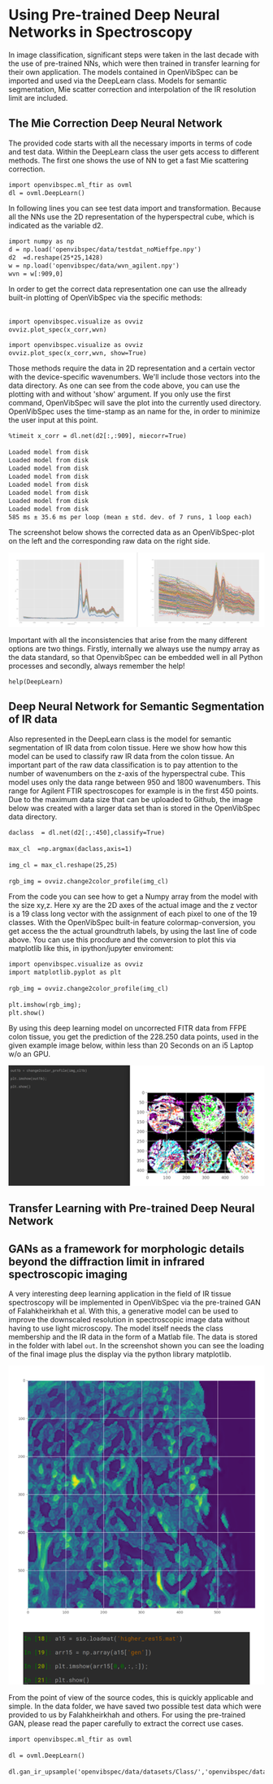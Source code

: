 # Using Pre-trained Deep Neural Networks in Spectroscopy 

In image classification, significant steps were taken in the last decade with the use of pre-trained NNs, which were then trained in transfer learning for their own application. The models contained in OpenVibSpec can be imported and used via the DeepLearn class. Models for semantic segmentation, Mie scatter correction and interpolation of the IR resolution limit are included.
## The Mie Correction Deep Neural Network

The provided code starts with all the necessary imports in terms of code and test data. Within the DeepLearn class the user gets access to different methods. The first one shows the use of NN to get a fast Mie scattering correction.

```
import openvibspec.ml_ftir as ovml
dl = ovml.DeepLearn()
```
In following lines you can see test data import and transformation. Because all the NNs use the 2D representation of the hyperspectral cube, which is indicated as the variable d2.

```
import numpy as np
d = np.load('openvibspec/data/testdat_noMieffpe.npy')
d2  =d.reshape(25*25,1428)
w = np.load('openvibspec/data/wvn_agilent.npy')
wvn = w[:909,0]

```
In order to get the correct data representation one can use the allready built-in plotting of OpenVibSpec via the specific methods:
```

import openvibspec.visualize as ovviz 
ovviz.plot_spec(x_corr,wvn)
```
```
import openvibspec.visualize as ovviz 
ovviz.plot_spec(x_corr,wvn, show=True)

```
Those methods require the data in 2D representation and a certain vector with the device-specific wavenumbers. We'll include those vectors into the data directory. As one can see from the code above, you can use the plotting with and without 'show' argument. If you only use the first command, OpenVibSpec will save the plot into the currently used directory. OpenVibSpec uses the time-stamp as an name for the, in order to minimize the user input at this point.

```
%timeit x_corr = dl.net(d2[:,:909], miecorr=True)

Loaded model from disk
Loaded model from disk
Loaded model from disk
Loaded model from disk
Loaded model from disk
Loaded model from disk
Loaded model from disk
Loaded model from disk
585 ms ± 35.6 ms per loop (mean ± std. dev. of 7 runs, 1 loop each)

```
The screenshot below shows the corrected data as an OpenVibSpec-plot on the left and the corresponding raw data on the right side.

![dir DeepLearning](/documentation/DeepLearning/mie_corrNN.png) 

Important with all the inconsistencies that arise from the many different options are two things. Firstly, internally we always use the numpy array as the data standard, so that OpenvibSpec can be embedded well in all Python processes and secondly, always remember the help!

```
help(DeepLearn)

```

## Deep Neural Network for Semantic Segmentation of IR data
Also represented in the DeepLearn class is the model for semantic segmentation of IR data from colon tissue. Here we show how how this model can be used to classify raw IR data from the colon tissue. An important part of the raw data classification is to pay attention to the number of wavenumbers on the z-axis of the hyperspectral cube. This model uses only the data range between 950 and 1800 wavenumbers. This range for Agilent FTIR spectroscopes for example is in the first 450 points. Due to the maximum data size that can be uploaded to Github, the image below was created with a larger data set than is stored in the OpenVibSpec data directory.

```
daclass  = dl.net(d2[:,:450],classify=True)

max_cl  =np.argmax(daclass,axis=1)

img_cl = max_cl.reshape(25,25)

rgb_img = ovviz.change2color_profile(img_cl)

```

From the code you can see how to get a Numpy array from the model with the size xy,z. Here xy are the 2D axes of the actual image and the z vector is a 19 class long vector with the assignment of each pixel to one of the 19 classes. With the OpenVibSpec built-in feature colormap-conversion, you get access the the actual groundtruth labels, by using the last line of code above. You can use this procdure and the conversion to plot this via matplotlib like this, in ipython/jupyter enviroment:



```
import openvibspec.visualize as ovviz 
import matplotlib.pyplot as plt

rgb_img = ovviz.change2color_profile(img_cl)

plt.imshow(rgb_img);
plt.show()

```
By using this deep learning model on uncorrected FITR data from FFPE colon tissue, you get the prediction of the 228.250 data points, used in the given example image below, within less than 20 Seconds on an i5 Laptop w/o an GPU.

![dir DeepLearning](/documentation/DeepLearning/ir_classificationNN.png) 


## Transfer Learning with Pre-trained Deep Neural Network

## GANs as a framework for morphologic details beyond the diffraction limit in infrared spectroscopic imaging
A very interesting deep learning application in the field of IR tissue spectroscopy will be implemented in OpenVibSpec via the pre-trained GAN of Falahkheirkhah et al. With this, a generative model can be used to improve the downscaled resolution in spectroscopic image data without having to use light microscopy. The model itself needs the class membership and the IR data in the form of a Matlab file. The data is stored in the folder with label ```out```. In the screenshot shown you can see the loading of the final image plus the display via the python library matplotlib.



![dir DeepLearning](/documentation/DeepLearning/gan_res2.png) 

From the point of view of the source codes, this is quickly applicable and simple. In the data folder, we have saved two possible test data which were provided to us by Falahkheirkhah and others. For using the pre-trained GAN, please read the paper carefully to extract the correct use cases.

```
import openvibspec.ml_ftir as ovml

dl = ovml.DeepLearn()

dl.gan_ir_upsample('openvibspec/data/datasets/Class/','openvibspec/data/datasets/IR/')




```